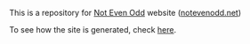 This is a repository for [Not Even Odd](http://notevenodd.net/) website ([notevenodd.net](http://notevenodd.net/))

To see how the site is generated, check [here](http://notevenodd.net/Building%2520this%2520Website.html).

